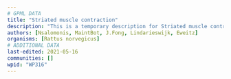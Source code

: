 ```yaml
---
# GPML DATA
title: "Striated muscle contraction"
description: "This is a temporary description for Striated muscle contraction"
authors: [Nsalomonis, MaintBot, J.Fong, Lindarieswijk, Eweitz]
organisms: [Rattus norvegicus]
# ADDITIONAL DATA
last-edited: 2021-05-16
communities: []
wpid: "WP316"
---
```

